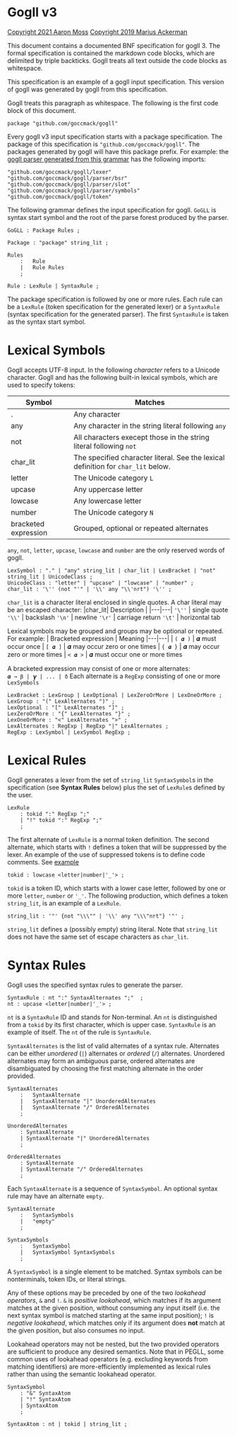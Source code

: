 # Gogll v3

[Copyright 2021 Aaron Moss](LICENCE)
[Copyright 2019 Marius Ackerman](LICENCE)

This document contains a documented BNF specification for gogll 3. The formal
specification is contained the markdown code blocks, which are delimited by triple
backticks. Gogll treats all text outside the code blocks as whitespace.

This specification is an example of a gogll input specification. This version of gogll was generated by gogll from this specification.

Gogll treats this paragraph as whitespace. The following is the first code block
of this document.

```
package "github.com/goccmack/gogll"
```
Every gogll v3 input specification starts with a package specification. The
package of this specification is `"github.com/goccmack/gogll"`.
The packages generated by gogll will have this package prefix.
For example: the [gogll parser generated from this grammar](parser/parser.go) has the following
imports:

	"github.com/goccmack/gogll/lexer"
	"github.com/goccmack/gogll/parser/bsr"
	"github.com/goccmack/gogll/parser/slot"
	"github.com/goccmack/gogll/parser/symbols"
	"github.com/goccmack/gogll/token"

The following grammar defines the input specification for gogll. `GoGLL` is syntax
start symbol and the root of the parse forest produced by the parser.
```
GoGLL : Package Rules ;

Package : "package" string_lit ;

Rules
    :   Rule            
    |   Rule Rules  
    ;

Rule : LexRule | SyntaxRule ;
```
The package specification is followed by one or more rules. Each rule can be a 
`LexRule` (token specification for the generated lexer) or a 
`SyntaxRule` (syntax specification for the generated parser).
The first `SyntaxRule` is taken as the syntax start symbol.

# Lexical Symbols
Gogll accepts UTF-8 input. In the following *character* refers to a Unicode 
character. Gogll and has the following built-in lexical symbols, 
which are used to specify tokens:

| Symbol | Matches |
|---|---|
| . | Any character 
| any | Any character in the string literal following `any`
| not | All characters execept those in the string literal following `not`
| char_lit | The specified character literal. See the lexical definition for `char_lit` below.
| letter | The Unicode category `L`
| upcase | Any uppercase letter
| lowcase | Any lowercase letter
| number | The Unicode category `N`
| bracketed expression | Grouped, optional or repeated alternates

`any`, `not`, `letter`, `upcase`, `lowcase` and `number` are the only reserved
words of gogll.
```
LexSymbol : "." | "any" string_lit | char_lit | LexBracket | "not" string_lit | UnicodeClass ;
UnicodeClass : "letter" | "upcase" | "lowcase" | "number" ;
char_lit : '\'' (not "'" | '\\' any "\\'nrt") '\'' ;
```
`char_lit` is a character literal enclosed in single quotes. A char literal may
be an escaped character:
|char_lit| Description |
|---|---|
`'\''` | single quote
`'\\'` | backslash 
`'\n'` | newline
`'\r'` | carriage return
`'\t'` | horizontal tab

Lexical symbols may be grouped and groups may be optional or repeated.
For example:
| Bracketed expression | Meaning
|---|---|
| `( 𝜶 )` | 𝜶 must occur once
| `[ 𝜶 ]` | 𝜶 may occur zero or one times
| `{ 𝜶 }` | 𝜶 may occur zero or more times
| `< 𝜶 >` | 𝜶 must occur one or more times

A bracketed expression may consist of one or more alternates:  
`𝜶 → β | 𝞬 | ... | δ`
Each alternate is a `RegExp` consisting of one or more `LexSymbols`

```
LexBracket : LexGroup | LexOptional | LexZeroOrMore | LexOneOrMore ;
LexGroup : "(" LexAlternates ")" ;
LexOptional : "[" LexAlternates "]" ;
LexZeroOrMore : "{" LexAlternates "}" ;
LexOneOrMore : "<" LexAlternates ">" ;
LexAlternates : RegExp | RegExp "|" LexAlternates ;
RegExp : LexSymbol | LexSymbol RegExp ;
```
# Lexical Rules
Gogll generates a lexer from the set of `string_lit` `SyntaxSymbol`s in the specification
(see **Syntax Rules** below) plus the set of `LexRule`s defined by the user.

```
LexRule
    : tokid ":" RegExp ";"
    | "!" tokid ":" RegExp ";"
    ;
```
The first alternate of `LexRule` is a normal token definition. The second alternate, which starts with `!` defines a token that will be suppressed by the lexer. An example of the use of suppressed tokens is to define code comments.
See [example](examples/comments/comments.md)
```
tokid : lowcase <letter|number|'_'> ; 
```
`tokid` is a token ID, which starts with a lower case letter, followed by one
or more `letter`, `number` or `'_'`.
The following production, which defines a token `string_lit`, 
is an example of a `LexRule`.

```
string_lit : '"' {not "\\\"" | '\\' any "\\\"nrt"} '"' ;
```
`string_lit` defines a (possibly empty) string literal. Note that `string_lit`
does not have the same set of escape characters as `char_lit`.

# Syntax Rules
Gogll uses the specified syntax rules to generate the parser.
```
SyntaxRule : nt ":" SyntaxAlternates ";"  ;
nt : upcase <letter|number|'_'> ;
```
`nt` is a `SyntaxRule` ID and stands for Non-terminal. An `nt` is distinguished 
from a `tokid` by its first character, which is upper case. `SyntaxRule` is 
an example of itself. The `nt` of the rule is `SyntaxRule`.

`SyntaxAlternates` is the list of valid alternates of a syntax rule. Alternates can be either _unordered_ (`|`) alternates or _ordered_ (`/`) alternates. Unordered alternates may form an ambiguous parse, ordered alternates are disambiguated by choosing the first matching alternate in the order provided.
```
SyntaxAlternates
    :   SyntaxAlternate                   
    |   SyntaxAlternate "|" UnorderedAlternates
    |   SyntaxAlternate "/" OrderedAlternates
    ;

UnorderedAlternates
    : SyntaxAlternate
    | SyntaxAlternate "|" UnorderedAlternates
    ;

OrderedAlternates
    : SyntaxAlternate
    | SyntaxAlternate "/" OrderedAlternates
    ;
```

Each `SyntaxAlternate` is a sequence of `SyntaxSymbol`. An optional syntax rule may
have an alternate `empty`.
```
SyntaxAlternate
    :   SyntaxSymbols                     
    |   "empty"                     
    ;

SyntaxSymbols
    :   SyntaxSymbol                      
    |   SyntaxSymbol SyntaxSymbols              
    ;
```

A `SyntaxSymbol` is a single element to be matched. Syntax symbols can be nonterminals, token IDs, or literal strings.

Any of these options may be preceded by one of the two _lookahead operators_, `&` and `!`. `&` is _positive lookahead_, which matches if its argument matches at the given position, without consuming any input itself (i.e. the next syntax symbol is matched starting at the same input position); `!` is _negative lookahead_, which matches only if its argument does **not** match at the given position, but also consumes no input.

Lookahead operators may not be nested, but the two provided operators are sufficient to produce any desired semantics. Note that in PEGLL, some common uses of lookahead operators (e.g. excluding keywords from matching identifiers) are more-efficiently implemented as lexical rules rather than using the semantic lookahead operator.

```
SyntaxSymbol
    : "&" SyntaxAtom
    | "!" SyntaxAtom
    | SyntaxAtom
    ;

SyntaxAtom : nt | tokid | string_lit ;
```

